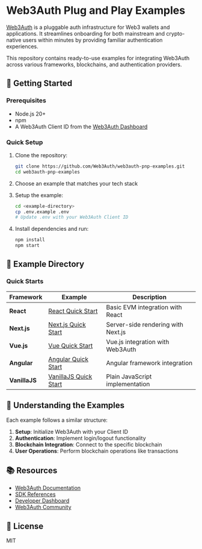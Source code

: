 # Web3Auth Plug and Play Examples

[Web3Auth](https://web3auth.io) is a pluggable auth infrastructure for Web3 wallets and applications. It streamlines onboarding for both mainstream and crypto-native users within minutes by providing familiar authentication experiences.

This repository contains ready-to-use examples for integrating Web3Auth across various frameworks, blockchains, and authentication providers.

## 🚀 Getting Started

### Prerequisites
- Node.js 20+
- npm
- A Web3Auth Client ID from the [Web3Auth Dashboard](https://dashboard.web3auth.io)

### Quick Setup

1. Clone the repository:
    ```bash
    git clone https://github.com/Web3Auth/web3auth-pnp-examples.git
    cd web3auth-pnp-examples
    ```

2. Choose an example that matches your tech stack

3. Setup the example:
    ```bash
    cd <example-directory>
    cp .env.example .env
    # Update .env with your Web3Auth Client ID
    ```

4. Install dependencies and run:
    ```bash
    npm install
    npm start
    ```

## 🧩 Example Directory

### Quick Starts

| Framework    | Example | Description |
|-------------|---------|-------------|
| **React**    | [React Quick Start](quick-starts/react-quick-start) | Basic EVM integration with React |
| **Next.js**  | [Next.js Quick Start](quick-starts/nextjs-quick-start) | Server-side rendering with Next.js |
| **Vue.js**   | [Vue Quick Start](quick-starts/vue-quick-start) | Vue.js integration with Web3Auth |
| **Angular**  | [Angular Quick Start](quick-starts/angular-quick-start) | Angular framework integration |
| **VanillaJS**| [VanillaJS Quick Start](quick-starts/vanillajs-quick-start) | Plain JavaScript implementation |
 
## 📘 Understanding the Examples

Each example follows a similar structure:

1. **Setup**: Initialize Web3Auth with your Client ID
2. **Authentication**: Implement login/logout functionality
3. **Blockchain Integration**: Connect to the specific blockchain
4. **User Operations**: Perform blockchain operations like transactions

## 📚 Resources

- [Web3Auth Documentation](https://web3auth.io/docs)
- [SDK References](https://web3auth.io/docs/sdk)
- [Developer Dashboard](https://dashboard.web3auth.io)
- [Web3Auth Community](https://web3auth.io/community)

## 📄 License

MIT
